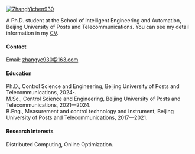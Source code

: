 

[![ZhangYichen930](https://img.shields.io/badge/ZhangYichen930-github-blue?logo=github)](https://github.com/ZhangYichen930)

A Ph.D. student at the School of Intelligent Engineering and Automation, Beijing University of Posts and Telecommunications. You can see my detail information in my <a href="../papers/Curriculum_Vitae.pdf" target="_blank" rel="noopener">CV</a>.

#### Contact

Email: zhangyc930@163.com

#### Education
Ph.D., Control Science and Engineering, Beijing University of Posts and Telecommunications, 2024-.\
M.Sc., Control Science and Engineering, Beijing University of Posts and Telecommunications, 2021—2024.\
B.Eng., Measurement and control technology and Instrument, Beijing University of Posts and Telecommunications, 2017—2021.

#### Research Interests
Distributed Computing, Online Optimization.


